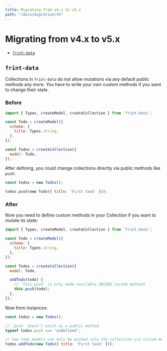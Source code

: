 ```yaml
---
title: Migrating from v4.x to v5.x
path: "/docs/migration/v5"
---
```


# Migrating from v4.x to v5.x

<!-- MarkdownTOC depth=1 autolink=true bracket=round -->

- [`frint-data`](#frint-data)

<!-- /MarkdownTOC -->

## `frint-data`

Collections in `frint-data` do not allow mutations via any default public methods any more. You have to write your own custom methods if you want to change their state.

### Before

```js
import { Types, createModel, createCollection } from 'frint-data';

const Todo = createModel({
  schema: {
    title: Types.string,
  },
});

const Todos = createCollection({
  model: Todo,
});
```

After defining, you could change collections directly via public methods like `push`:

```js
const todos = new Todos();

todos.push(new Todo({ title: 'First task' }));
```

### After

Now you need to define custom methods in your Collection if you want to mutate its state:

```js
import { Types, createModel, createCollection } from 'frint-data';

const Todo = createModel({
  schema: {
    title: Types.string,
  },
});

const Todos = createCollection({
  model: Todo,

  addTodo(todo) {
    // `this.push` is only made available INSIDE custom methods
    this.push(todo);
  },
});
```

Now from instances:

```js
const todos = new Todos();

// `push` doesn't exist as a public method
typeof todos.push === 'undefined';

// new todo models can only be pushed into the collection via custom method
todos.addTodo(new Todo({ title: 'First task' }));
```
